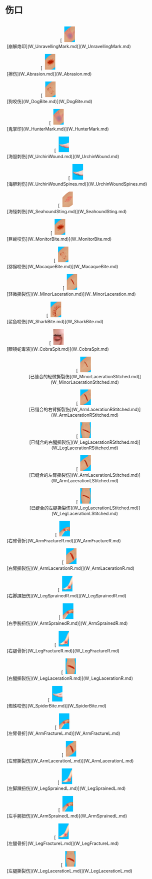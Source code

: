 # 伤口  
<div style="display:table"><div style="display:inline-block;padding-top:15px;padding-left:5px;border:none;text-align:center;min-width:150px;min-height:0px;margin: auto">[<div style="width:50px;display:inline-block;text-align:center"><img decoding="async" src="Sprite/HuntersMark.png" href="a.md" style="max-width:50px;max-height:50px;"></div><br>[崩解烙印](W_UnravellingMark.md)](W_UnravellingMark.md)</div><div style="display:inline-block;padding-top:15px;padding-left:5px;border:none;text-align:center;min-width:150px;min-height:0px;margin: auto">[<div style="width:50px;display:inline-block;text-align:center"><img decoding="async" src="Sprite/Abrasion.png" href="a.md" style="max-width:50px;max-height:50px;"></div><br>[擦伤](W_Abrasion.md)](W_Abrasion.md)</div><div style="display:inline-block;padding-top:15px;padding-left:5px;border:none;text-align:center;min-width:150px;min-height:0px;margin: auto">[<div style="width:50px;display:inline-block;text-align:center"><img decoding="async" src="Sprite/MacaqueBite.png" href="a.md" style="max-width:50px;max-height:50px;"></div><br>[狗咬伤](W_DogBite.md)](W_DogBite.md)</div><div style="display:inline-block;padding-top:15px;padding-left:5px;border:none;text-align:center;min-width:150px;min-height:0px;margin: auto">[<div style="width:50px;display:inline-block;text-align:center"><img decoding="async" src="Sprite/HuntersMark.png" href="a.md" style="max-width:50px;max-height:50px;"></div><br>[鬼掌印](W_HunterMark.md)](W_HunterMark.md)</div><div style="display:inline-block;padding-top:15px;padding-left:5px;border:none;text-align:center;min-width:150px;min-height:0px;margin: auto">[<div style="width:50px;display:inline-block;text-align:center"><img decoding="async" src="Sprite/UrchinWound.png" href="a.md" style="max-width:50px;max-height:50px;"></div><br>[海胆刺伤](W_UrchinWound.md)](W_UrchinWound.md)</div><div style="display:inline-block;padding-top:15px;padding-left:5px;border:none;text-align:center;min-width:150px;min-height:0px;margin: auto">[<div style="width:50px;display:inline-block;text-align:center"><img decoding="async" src="Sprite/UrchinWoundSpines.png" href="a.md" style="max-width:50px;max-height:50px;"></div><br>[海胆刺伤](W_UrchinWoundSpines.md)](W_UrchinWoundSpines.md)</div><div style="display:inline-block;padding-top:15px;padding-left:5px;border:none;text-align:center;min-width:150px;min-height:0px;margin: auto">[<div style="width:50px;display:inline-block;text-align:center"><img decoding="async" src="Sprite/SeahoundStings.png" href="a.md" style="max-width:50px;max-height:50px;"></div><br>[海怪刺伤](W_SeahoundSting.md)](W_SeahoundSting.md)</div><div style="display:inline-block;padding-top:15px;padding-left:5px;border:none;text-align:center;min-width:150px;min-height:0px;margin: auto">[<div style="width:50px;display:inline-block;text-align:center"><img decoding="async" src="Sprite/Abrasion.png" href="a.md" style="max-width:50px;max-height:50px;"></div><br>[巨蜥咬伤](W_MonitorBite.md)](W_MonitorBite.md)</div><div style="display:inline-block;padding-top:15px;padding-left:5px;border:none;text-align:center;min-width:150px;min-height:0px;margin: auto">[<div style="width:50px;display:inline-block;text-align:center"><img decoding="async" src="Sprite/MacaqueBite.png" href="a.md" style="max-width:50px;max-height:50px;"></div><br>[猕猴咬伤](W_MacaqueBite.md)](W_MacaqueBite.md)</div><div style="display:inline-block;padding-top:15px;padding-left:5px;border:none;text-align:center;min-width:150px;min-height:0px;margin: auto">[<div style="width:50px;display:inline-block;text-align:center"><img decoding="async" src="Sprite/LacerationMinor.png" href="a.md" style="max-width:50px;max-height:50px;"></div><br>[轻微撕裂伤](W_MinorLaceration.md)](W_MinorLaceration.md)</div><div style="display:inline-block;padding-top:15px;padding-left:5px;border:none;text-align:center;min-width:150px;min-height:0px;margin: auto">[<div style="width:50px;display:inline-block;text-align:center"><img decoding="async" src="Sprite/SharkBite.png" href="a.md" style="max-width:50px;max-height:50px;"></div><br>[鲨鱼咬伤](W_SharkBite.md)](W_SharkBite.md)</div><div style="display:inline-block;padding-top:15px;padding-left:5px;border:none;text-align:center;min-width:150px;min-height:0px;margin: auto">[<div style="width:50px;display:inline-block;text-align:center"><img decoding="async" src="Sprite/Eyes.png" href="a.md" style="max-width:50px;max-height:50px;"></div><br>[眼镜蛇毒液](W_CobraSpit.md)](W_CobraSpit.md)</div><div style="display:inline-block;padding-top:15px;padding-left:5px;border:none;text-align:center;min-width:150px;min-height:0px;margin: auto">[<div style="width:50px;display:inline-block;text-align:center"><img decoding="async" src="Sprite/LacerationMinorStitched.png" href="a.md" style="max-width:50px;max-height:50px;"></div><br>[已缝合的轻微撕裂伤](W_MinorLacerationStitched.md)](W_MinorLacerationStitched.md)</div><div style="display:inline-block;padding-top:15px;padding-left:5px;border:none;text-align:center;min-width:150px;min-height:0px;margin: auto">[<div style="width:50px;display:inline-block;text-align:center"><img decoding="async" src="Sprite/ArmLacerationStitched.png" href="a.md" style="max-width:50px;max-height:50px;"></div><br>[已缝合的右臂撕裂伤](W_ArmLacerationRStitched.md)](W_ArmLacerationRStitched.md)</div><div style="display:inline-block;padding-top:15px;padding-left:5px;border:none;text-align:center;min-width:150px;min-height:0px;margin: auto">[<div style="width:50px;display:inline-block;text-align:center"><img decoding="async" src="Sprite/LegLacerationStitched.png" href="a.md" style="max-width:50px;max-height:50px;"></div><br>[已缝合的右腿撕裂伤](W_LegLacerationRStitched.md)](W_LegLacerationRStitched.md)</div><div style="display:inline-block;padding-top:15px;padding-left:5px;border:none;text-align:center;min-width:150px;min-height:0px;margin: auto">[<div style="width:50px;display:inline-block;text-align:center"><img decoding="async" src="Sprite/ArmLacerationStitched.png" href="a.md" style="max-width:50px;max-height:50px;"></div><br>[已缝合的左臂撕裂伤](W_ArmLacerationLStitched.md)](W_ArmLacerationLStitched.md)</div><div style="display:inline-block;padding-top:15px;padding-left:5px;border:none;text-align:center;min-width:150px;min-height:0px;margin: auto">[<div style="width:50px;display:inline-block;text-align:center"><img decoding="async" src="Sprite/LegLacerationStitched.png" href="a.md" style="max-width:50px;max-height:50px;"></div><br>[已缝合的左腿撕裂伤](W_LegLacerationLStitched.md)](W_LegLacerationLStitched.md)</div><div style="display:inline-block;padding-top:15px;padding-left:5px;border:none;text-align:center;min-width:150px;min-height:0px;margin: auto">[<div style="width:50px;display:inline-block;text-align:center"><img decoding="async" src="Sprite/SprainedWrist.png" href="a.md" style="max-width:50px;max-height:50px;"></div><br>[右臂骨折](W_ArmFractureR.md)](W_ArmFractureR.md)</div><div style="display:inline-block;padding-top:15px;padding-left:5px;border:none;text-align:center;min-width:150px;min-height:0px;margin: auto">[<div style="width:50px;display:inline-block;text-align:center"><img decoding="async" src="Sprite/ArmLaceration.png" href="a.md" style="max-width:50px;max-height:50px;"></div><br>[右臂撕裂伤](W_ArmLacerationR.md)](W_ArmLacerationR.md)</div><div style="display:inline-block;padding-top:15px;padding-left:5px;border:none;text-align:center;min-width:150px;min-height:0px;margin: auto">[<div style="width:50px;display:inline-block;text-align:center"><img decoding="async" src="Sprite/SprainedAnkle.png" href="a.md" style="max-width:50px;max-height:50px;"></div><br>[右脚踝扭伤](W_LegSprainedR.md)](W_LegSprainedR.md)</div><div style="display:inline-block;padding-top:15px;padding-left:5px;border:none;text-align:center;min-width:150px;min-height:0px;margin: auto">[<div style="width:50px;display:inline-block;text-align:center"><img decoding="async" src="Sprite/SprainedWrist.png" href="a.md" style="max-width:50px;max-height:50px;"></div><br>[右手腕扭伤](W_ArmSprainedR.md)](W_ArmSprainedR.md)</div><div style="display:inline-block;padding-top:15px;padding-left:5px;border:none;text-align:center;min-width:150px;min-height:0px;margin: auto">[<div style="width:50px;display:inline-block;text-align:center"><img decoding="async" src="Sprite/SprainedAnkle.png" href="a.md" style="max-width:50px;max-height:50px;"></div><br>[右腿骨折](W_LegFractureR.md)](W_LegFractureR.md)</div><div style="display:inline-block;padding-top:15px;padding-left:5px;border:none;text-align:center;min-width:150px;min-height:0px;margin: auto">[<div style="width:50px;display:inline-block;text-align:center"><img decoding="async" src="Sprite/LegLaceration.png" href="a.md" style="max-width:50px;max-height:50px;"></div><br>[右腿撕裂伤](W_LegLacerationR.md)](W_LegLacerationR.md)</div><div style="display:inline-block;padding-top:15px;padding-left:5px;border:none;text-align:center;min-width:150px;min-height:0px;margin: auto">[<div style="width:50px;display:inline-block;text-align:center"><img decoding="async" src="Sprite/SpiderBite.png" href="a.md" style="max-width:50px;max-height:50px;"></div><br>[蜘蛛咬伤](W_SpiderBite.md)](W_SpiderBite.md)</div><div style="display:inline-block;padding-top:15px;padding-left:5px;border:none;text-align:center;min-width:150px;min-height:0px;margin: auto">[<div style="width:50px;display:inline-block;text-align:center"><img decoding="async" src="Sprite/SprainedWrist.png" href="a.md" style="max-width:50px;max-height:50px;"></div><br>[左臂骨折](W_ArmFractureL.md)](W_ArmFractureL.md)</div><div style="display:inline-block;padding-top:15px;padding-left:5px;border:none;text-align:center;min-width:150px;min-height:0px;margin: auto">[<div style="width:50px;display:inline-block;text-align:center"><img decoding="async" src="Sprite/ArmLaceration.png" href="a.md" style="max-width:50px;max-height:50px;"></div><br>[左臂撕裂伤](W_ArmLacerationL.md)](W_ArmLacerationL.md)</div><div style="display:inline-block;padding-top:15px;padding-left:5px;border:none;text-align:center;min-width:150px;min-height:0px;margin: auto">[<div style="width:50px;display:inline-block;text-align:center"><img decoding="async" src="Sprite/SprainedAnkle.png" href="a.md" style="max-width:50px;max-height:50px;"></div><br>[左脚踝扭伤](W_LegSprainedL.md)](W_LegSprainedL.md)</div><div style="display:inline-block;padding-top:15px;padding-left:5px;border:none;text-align:center;min-width:150px;min-height:0px;margin: auto">[<div style="width:50px;display:inline-block;text-align:center"><img decoding="async" src="Sprite/SprainedWrist.png" href="a.md" style="max-width:50px;max-height:50px;"></div><br>[左手腕扭伤](W_ArmSprainedL.md)](W_ArmSprainedL.md)</div><div style="display:inline-block;padding-top:15px;padding-left:5px;border:none;text-align:center;min-width:150px;min-height:0px;margin: auto">[<div style="width:50px;display:inline-block;text-align:center"><img decoding="async" src="Sprite/SprainedAnkle.png" href="a.md" style="max-width:50px;max-height:50px;"></div><br>[左腿骨折](W_LegFractureL.md)](W_LegFractureL.md)</div><div style="display:inline-block;padding-top:15px;padding-left:5px;border:none;text-align:center;min-width:150px;min-height:0px;margin: auto">[<div style="width:50px;display:inline-block;text-align:center"><img decoding="async" src="Sprite/LegLaceration.png" href="a.md" style="max-width:50px;max-height:50px;"></div><br>[左腿撕裂伤](W_LegLacerationL.md)](W_LegLacerationL.md)</div></div>  
  


<script>document.title="伤口 - 卡牌生存百科 Card Survival Wiki";</script>